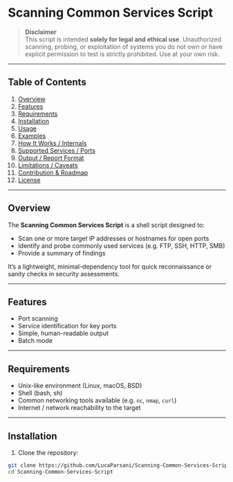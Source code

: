 # Scanning Common Services Script

> **Disclaimer**  
> This script is intended **solely for legal and ethical use**. Unauthorized scanning, probing, or exploitation of systems you do not own or have explicit permission to test is strictly prohibited. Use at your own risk.

---

## Table of Contents

1. [Overview](#overview)  
2. [Features](#features)  
3. [Requirements](#requirements)  
4. [Installation](#installation)  
5. [Usage](#usage)  
6. [Examples](#examples)  
7. [How It Works / Internals](#how-it-works--internals)  
8. [Supported Services / Ports](#supported-services--ports)  
9. [Output / Report Format](#output--report-format)  
10. [Limitations / Caveats](#limitations--caveats)  
11. [Contribution & Roadmap](#contribution--roadmap)  
12. [License](#license)  

---

## Overview

The **Scanning Common Services Script** is a shell script designed to:

- Scan one or more target IP addresses or hostnames for open ports  
- Identify and probe commonly used services (e.g. FTP, SSH, HTTP, SMB)  
- Provide a summary of findings  

It’s a lightweight, minimal-dependency tool for quick reconnaissance or sanity checks in security assessments.

---

## Features

- Port scanning
- Service identification for key ports  
- Simple, human-readable output  
- Batch mode

---

## Requirements

- Unix-like environment (Linux, macOS, BSD)  
- Shell (bash, sh)  
- Common networking tools available (e.g. `nc`, `nmap`, `curl`)  
- Internet / network reachability to the target  

---

## Installation

1. Clone the repository:

```bash
git clone https://github.com/LucaParsani/Scanning-Common-Services-Script.git
cd Scanning-Common-Services-Script

